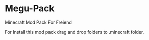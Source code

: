 # Megu-Pack
Minecraft Mod Pack For Freiend



For Install this mod pack drag and drop folders to .minecraft folder.
